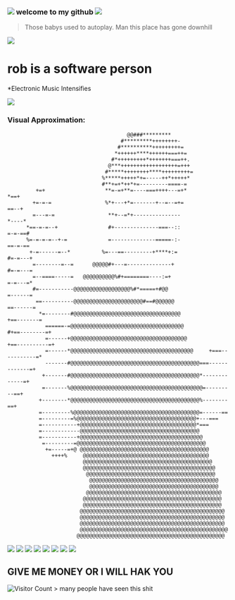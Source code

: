 

### ![](https://web.archive.org/web/20091027033052im_/http://www.geocities.com/hackerz_16/Hocks.gif)  welcome to my github ![](https://web.archive.org/web/20091027033052im_/http://www.geocities.com/hackerz_16/Hocks.gif)


> Those babys used to autoplay. Man this place has gone downhill

![](https://web.archive.org/web/20091027033052im_/http://www.geocities.com/hackerz_16/Hock.gif)



# rob is a software person

*Electronic Music Intensifies

![](https://web.archive.org/web/20090902131109/http://geocities.com/suguprogrammer/discolight.gif)




### Visual Approximation: 
                                                                                                    
                                          @@###*********                                            
                                        #*********++++++++-                                         
                                       #**********+++++++++=                                        
                                      *++++++****++++++===++=                                       
                                     #*+++++++++*+++++++===++.                                      
                                    @***++++++++++++++++++=+++                                      
                                   #*****++++++++****+++++++++=                                     
                                  %*****+++++*+=-----++*+++++*                                      
                                  #**+=+*++*+=---------====-=                                       
             +=+                   **=-=+**=----===++++---=+*                            *==+       
            +=-=-=                 %*+---+*=-------+--=--=+=                             ==--+      
            =---=-=                 **+--=*+---------------                             *----*      
          *==-=-=--+                #+--------------===--::                             =-=-==#     
          %=-=-=-=--+-=             =--------------=====-:-                            ==-=-==      
           +-=------=--*          %=---==---------+****+:=                            #=-=---+      
            =--------=--=      @@@@@#+---=--------------+                            #=-=---=       
            =--====-----=   @@@@@@@@@@%#+========----:=+                             =-=---=*       
            #=-----------@@@@@@@@@@@@@@@@@@%#*=====+#@@                             =------=        
             ==----------@@@@@@@@@@@@@@@@@@@@@@#==#@@@@@@                         ==------=         
              *=--------#@@@@@@@@@@@@@@@@@@@@@@@@@@@@@@@@@@                    +==-------=          
                ======-=@@@@@@@@@@@@@@@@@@@@@@@@@@@@@@@@@@@@               #+==--------=+           
                =------+@@@@@@@@@@@@@@@@@@@@@@@@@@@@@@@@@@@@@           +==----------=+             
                =------*@@@@@@@@@@@@@@@@@@@@@@@@@@@@@@@@@@@@@@@     +===-----------=*               
                -------#@@@@@@@@@@@@@@@@@@@@@@@@@@@@@@@@@@@@@@@@@===-------------=+                 
               +-------#@@@@@@@@@@@@@@@@@@@@@@@@@@@@@@@@@@@@@@@@@*-------------=+                   
               =-------%@@@@@@@@@@@@@@@@@@@@@@@@@@@@@@@@@@@@@@@@@@=---------==+                     
              +--------*@@@@@@@@@@@@@@@@@@@@@@@@@@@@@@@@@@@@@@@@@%--------==+                       
              =---------%@@@@@@@@@@@@@@@@@@@@@@@@@@@@@@@@@@@@@@@@=------==                          
              =---------=%@@@@@@@@@@@@@@@@@@@@@@@@@@@@@@@@@@@@@@+---===                             
              =-----------+@@@@@@@@@@@@@@@@@@@@@@@@@@@@@@@@@@@@@*===                                
              =------------@@@@@@@@@@@@@@@@@@@@@@@@@@@@@@@@@@@@@@                                   
              =-----------+@@@@@@@@@@@@@@@@@@@@@@@@@@@@@@@@@@@@@@@                                  
               =---------=@@@@@@@@@@@@@@@@@@@@@@@@@@@@@@@@@@@@@@@@@                                 
                +=-----=+@ @@@@@@@@@@@@@@@@@@@@@@@@@@@@@@@@@@@@@@@@@                                
                  ++++%     @@@@@@@@@@@@@@@@@@@@@@@@@@@@@@@@@@@@@@@@                                
                            @@@@@@@@@@@@@@@@@@@@@@@@@@@@@@@@@@@@@@@@@                               
                            @@@@@@@@@@@@@@@@@@@@@@@@@@@@@@@@@@@@@@@@@@                              
                             @@@@@@@@@@@@@@@@@@@@@@@@@@@@@@@@@@@@@@@@@                              
                              @@@@@@@@@@@@@@@@@@@@@@@@@@@@@@@@@@@@@@@@@                             
                              @@@@@@@@@@@@@@@@@@@@@@@@@@@@@@@@@@@@@@@@@                             
                             @@@@@@@@@@@@@@@@@@@@@@@@@@@@@@@@@@@@@@@@@@@                            
                            @@@@@@@@@@@@@@@@@@@@@@@@@@@@@@@@@@@@@@@@@@@@                            
                            @@@@@@@@@@@@@@@@@@@@@@@@@@@@@@@@@@@@@@@@@@@@                            
                           @@@@@@@@@@@@@@@@@@@@@@@@@@@@@@@@@@@@@@@@@@@@@@                           
                           @@@@@@@@@@@@@@@@@@@@@@@@@@@@@@@@@@@@@@@@@@@@@@                           
                           @@@@@@@@@@@@@@@@@@@@@@@@@@@@@@@@@@@@@@@@@@@@@@                           
                           @@@@@@@@@@@@@@@@@@@@@@@@@@@@@@@@@@@@@@@@@@@@@@@                          
                          @@@@@@@@@@@@@@@@@@@@@@@@@@@@@@@@@@@@@@@@@@@@@@@                           




![](https://web.archive.org/web/20090804113154/http://geocities.com/SunsetStrip/Lounge/7650/dollarspindownd.gif)
![](https://web.archive.org/web/20090804113154/http://geocities.com/SunsetStrip/Lounge/7650/dollarspindownd.gif)
![](https://web.archive.org/web/20090804113154/http://geocities.com/SunsetStrip/Lounge/7650/dollarspindownd.gif)
![](https://web.archive.org/web/20090804113154/http://geocities.com/SunsetStrip/Lounge/7650/dollarspindownd.gif)
![](https://web.archive.org/web/20090804113154/http://geocities.com/SunsetStrip/Lounge/7650/dollarspindownd.gif)
![](https://web.archive.org/web/20090804113154/http://geocities.com/SunsetStrip/Lounge/7650/dollarspindownd.gif)
![](https://web.archive.org/web/20090804113154/http://geocities.com/SunsetStrip/Lounge/7650/dollarspindownd.gif)
![](https://web.archive.org/web/20090804113154/http://geocities.com/SunsetStrip/Lounge/7650/dollarspindownd.gif)

## GIVE ME MONEY OR I WILL HAK YOU


![Visitor Count](https://profile-counter.glitch.me/melroser/count.svg) > many people have seen this shit
